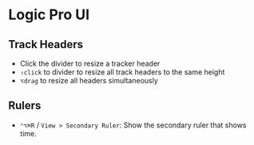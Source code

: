 # Logic Pro UI

## Track Headers

- Click the divider to resize a tracker header
- `⇧click` to divider to resize all track headers to the same height
- `⌥drag` to resize all headers simultaneously

## Rulers

- `⌃⌥⌘R` / `View > Secondary Ruler`: Show the secondary ruler that shows time.